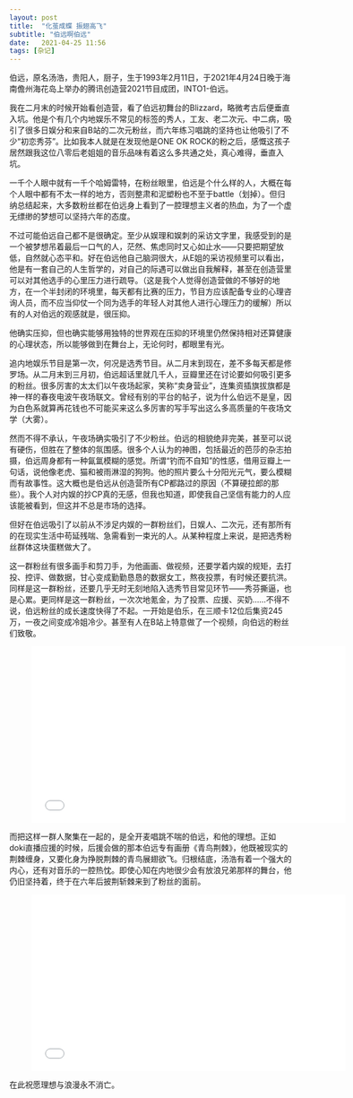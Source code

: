 ```yaml
---
layout: post
title:  "化茧成蝶 振翅高飞" 
subtitle: "伯远啊伯远"
date:   2021-04-25 11:56
tags: [杂记]
---
```


伯远，原名汤浩，贵阳人，厨子，生于1993年2月11日，于2021年4月24日晚于海南儋州海花岛上举办的腾讯创造营2021节目成团，INTO1-伯远。

我在二月末的时候开始看创造营，看了伯远初舞台的Blizzard，略微考古后便垂直入坑。他是个有几个内地娱乐不常见的标签的秀人，工友、老二次元、中二病，吸引了很多日娱分和来自B站的二次元粉丝，而六年练习唱跳的坚持也让他吸引了不少“初恋秀芬”。比如我本人就是在发现他是ONE OK ROCK的粉之后，感慨这孩子居然跟我这位八零后老姐姐的音乐品味有着这么多共通之处，真心难得，垂直入坑。

一千个人眼中就有一千个哈姆雷特，在粉丝眼里，伯远是个什么样的人，大概在每个人眼中都有不太一样的地方，否则整肃和泥塑粉也不至于battle（划掉）。但归纳总结起来，大多数粉丝都在伯远身上看到了一腔理想主义者的热血，为了一个虚无缥缈的梦想可以坚持六年的态度。

不过可能伯远自己都不是很确定。至少从娱理和娱刺的采访文字里，我感受到的是一个被梦想吊着最后一口气的人，茫然、焦虑同时又心如止水——只要把期望放低，自然就心态平和。好在伯远他自己脑洞很大，从E姐的采访视频里可以看出，他是有一套自己的人生哲学的，对自己的际遇可以做出自我解释，甚至在创造营里可以对其他选手的心里压力进行疏导。（这是我个人觉得创造营做的不够好的地方，在一个半封闭的环境里，每天都有比赛的压力，节目方应该配备专业的心理咨询人员，而不应当仰仗一个同为选手的年轻人对其他人进行心理压力的缓解）所以有的人对伯远的观感就是，很压抑。

他确实压抑，但也确实能够用独特的世界观在压抑的环境里仍然保持相对还算健康的心理状态，所以能够做到在舞台上，无论何时，都眼里有光。

追内地娱乐节目是第一次，何况是选秀节目。从二月末到现在，差不多每天都是修罗场。从二月末到三月初，伯远超话里就几千人，豆瓣里还在讨论要如何吸引更多的粉丝。很多厉害的太太们以午夜场起家，笑称“卖身营业”，连集资插旗拔旗都是神一样的春夜电波午夜场联文。曾经有别的平台的帖子，说为什么伯远不是皇，因为白色系就算再花钱也不可能买来这么多厉害的写手写出这么多高质量的午夜场文学（大雾）。

然而不得不承认，午夜场确实吸引了不少粉丝。伯远的相貌绝非完美，甚至可以说有硬伤，但胜在了整体的氛围感。很多个人认为的神图，包括最近的芭莎的杂志拍摄，伯远周身都有一种氤氲模糊的感觉。所谓“钓而不自知”的性感，借用豆瓣上一句话，说他像老虎、猫和被雨淋湿的狗狗。他的照片要么十分阳光元气，要么模糊而有故事性。这大概也是伯远从创造营所有CP都路过的原因（不算硬拉郎的那些）。我个人对内娱的抄CP真的无感，但我也知道，即使我自己坚信有能力的人应该能被看到，但这并不总是市场的选择。

但好在伯远吸引了以前从不涉足内娱的一群粉丝们，日娱人、二次元，还有那所有的在现实生活中苟延残喘、急需看到一束光的人。从某种程度上来说，是把选秀粉丝群体这块蛋糕做大了。

这一群粉丝有很多画手和剪刀手，为他画画、做视频，还要学着内娱的规矩，去打投、控评、做数据，甘心变成勤勤恳恳的数据女工，熬夜投票，有时候还要抗洪。同样是这一群粉丝，还要几乎无时无刻地陷入选秀节目常见环节——秀芬撕逼，也是心累。更同样是这一群粉丝，一次次地氪金，为了投票、应援、买奶……不得不说，伯远粉丝的成长速度快得了不起。一开始是伯乐，在三顺卡12位后集资245万，一夜之间变成冷姐冷少。甚至有人在B站上特意做了一个视频，向伯远的粉丝们致敬。

<figure class="video_container">   
<iframe width="560" height="315" src="//player.bilibili.com/player.html?aid=672684657&bvid=BV1nU4y1b71Q&cid=325679966&page=1" scrolling="no" border="0" frameborder="no" framespacing="0" allowfullscreen="true"> </iframe>
</figure>

而把这样一群人聚集在一起的，是全开麦唱跳不喘的伯远，和他的理想。正如doki直播应援的时候，后援会做的那本伯远专有画册《青鸟荆棘》，他既被现实的荆棘缠身，又要化身为挣脱荆棘的青鸟展翅欲飞。归根结底，汤浩有着一个强大的内心，还有对音乐的一腔热忱。即使心知在内地很少会有放浪兄弟那样的舞台，他仍旧坚持着，终于在六年后披荆斩棘来到了粉丝的面前。

<figure class="video_container">  
<iframe width="560" height="315" src="//player.bilibili.com/player.html?aid=247849980&bvid=BV1fv411L7ni&cid=328888975&page=1" scrolling="no" border="0" frameborder="no" framespacing="0" allowfullscreen="true"> </iframe>
</figure>

在此祝愿理想与浪漫永不消亡。